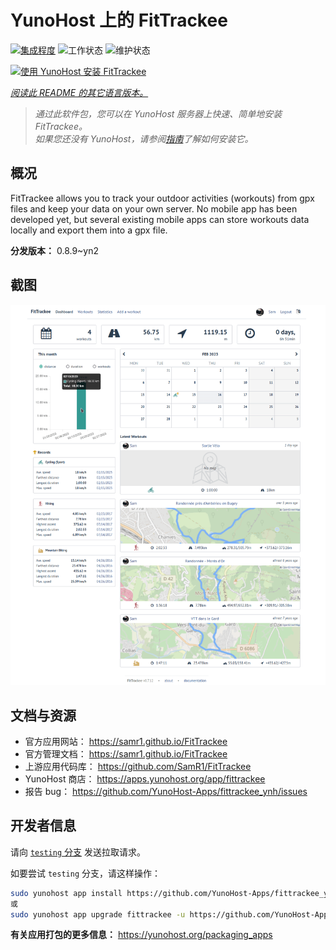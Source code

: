 <!--
注意：此 README 由 <https://github.com/YunoHost/apps/tree/master/tools/readme_generator> 自动生成
请勿手动编辑。
-->

# YunoHost 上的 FitTrackee

[![集成程度](https://dash.yunohost.org/integration/fittrackee.svg)](https://ci-apps.yunohost.org/ci/apps/fittrackee/) ![工作状态](https://ci-apps.yunohost.org/ci/badges/fittrackee.status.svg) ![维护状态](https://ci-apps.yunohost.org/ci/badges/fittrackee.maintain.svg)

[![使用 YunoHost 安装 FitTrackee](https://install-app.yunohost.org/install-with-yunohost.svg)](https://install-app.yunohost.org/?app=fittrackee)

*[阅读此 README 的其它语言版本。](./ALL_README.md)*

> *通过此软件包，您可以在 YunoHost 服务器上快速、简单地安装 FitTrackee。*  
> *如果您还没有 YunoHost，请参阅[指南](https://yunohost.org/install)了解如何安装它。*

## 概况

FitTrackee allows you to track your outdoor activities (workouts) from gpx files and keep your data on your own server.
No mobile app has been developed yet, but several existing mobile apps can store workouts data locally and export them into a gpx file.


**分发版本：** 0.8.9~yn2

## 截图

![FitTrackee 的截图](./doc/screenshots/screenshot-fittrackee.png)

## 文档与资源

- 官方应用网站： <https://samr1.github.io/FitTrackee>
- 官方管理文档： <https://samr1.github.io/FitTrackee>
- 上游应用代码库： <https://github.com/SamR1/FitTrackee>
- YunoHost 商店： <https://apps.yunohost.org/app/fittrackee>
- 报告 bug： <https://github.com/YunoHost-Apps/fittrackee_ynh/issues>

## 开发者信息

请向 [`testing` 分支](https://github.com/YunoHost-Apps/fittrackee_ynh/tree/testing) 发送拉取请求。

如要尝试 `testing` 分支，请这样操作：

```bash
sudo yunohost app install https://github.com/YunoHost-Apps/fittrackee_ynh/tree/testing --debug
或
sudo yunohost app upgrade fittrackee -u https://github.com/YunoHost-Apps/fittrackee_ynh/tree/testing --debug
```

**有关应用打包的更多信息：** <https://yunohost.org/packaging_apps>
